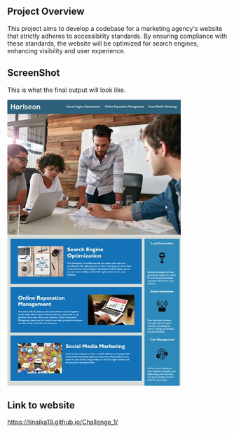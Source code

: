 

## Project Overview

This project aims to develop a codebase for a marketing agency's website that strictly adheres to accessibility standards. By ensuring compliance with these standards, the website will be optimized for search engines, enhancing visibility and user experience.

## ScreenShot
This is what the final output will look like.

![Website screenshot](assets/images/Website.JPG)

## Link to website
https://tinaika19.github.io/Challenge_1/






